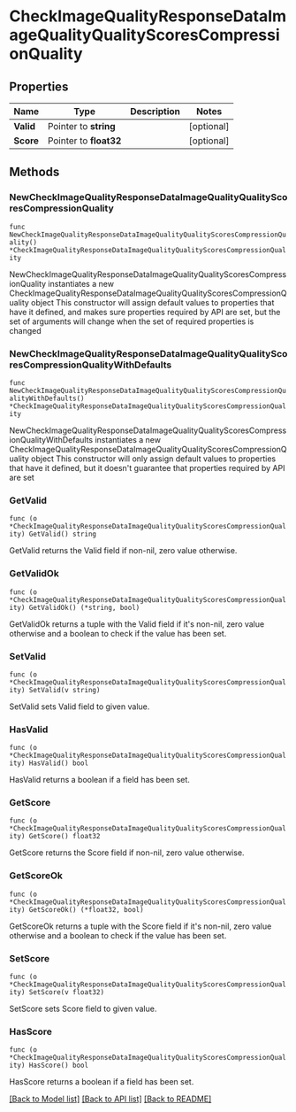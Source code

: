 # CheckImageQualityResponseDataImageQualityQualityScoresCompressionQuality

## Properties

Name | Type | Description | Notes
------------ | ------------- | ------------- | -------------
**Valid** | Pointer to **string** |  | [optional] 
**Score** | Pointer to **float32** |  | [optional] 

## Methods

### NewCheckImageQualityResponseDataImageQualityQualityScoresCompressionQuality

`func NewCheckImageQualityResponseDataImageQualityQualityScoresCompressionQuality() *CheckImageQualityResponseDataImageQualityQualityScoresCompressionQuality`

NewCheckImageQualityResponseDataImageQualityQualityScoresCompressionQuality instantiates a new CheckImageQualityResponseDataImageQualityQualityScoresCompressionQuality object
This constructor will assign default values to properties that have it defined,
and makes sure properties required by API are set, but the set of arguments
will change when the set of required properties is changed

### NewCheckImageQualityResponseDataImageQualityQualityScoresCompressionQualityWithDefaults

`func NewCheckImageQualityResponseDataImageQualityQualityScoresCompressionQualityWithDefaults() *CheckImageQualityResponseDataImageQualityQualityScoresCompressionQuality`

NewCheckImageQualityResponseDataImageQualityQualityScoresCompressionQualityWithDefaults instantiates a new CheckImageQualityResponseDataImageQualityQualityScoresCompressionQuality object
This constructor will only assign default values to properties that have it defined,
but it doesn't guarantee that properties required by API are set

### GetValid

`func (o *CheckImageQualityResponseDataImageQualityQualityScoresCompressionQuality) GetValid() string`

GetValid returns the Valid field if non-nil, zero value otherwise.

### GetValidOk

`func (o *CheckImageQualityResponseDataImageQualityQualityScoresCompressionQuality) GetValidOk() (*string, bool)`

GetValidOk returns a tuple with the Valid field if it's non-nil, zero value otherwise
and a boolean to check if the value has been set.

### SetValid

`func (o *CheckImageQualityResponseDataImageQualityQualityScoresCompressionQuality) SetValid(v string)`

SetValid sets Valid field to given value.

### HasValid

`func (o *CheckImageQualityResponseDataImageQualityQualityScoresCompressionQuality) HasValid() bool`

HasValid returns a boolean if a field has been set.

### GetScore

`func (o *CheckImageQualityResponseDataImageQualityQualityScoresCompressionQuality) GetScore() float32`

GetScore returns the Score field if non-nil, zero value otherwise.

### GetScoreOk

`func (o *CheckImageQualityResponseDataImageQualityQualityScoresCompressionQuality) GetScoreOk() (*float32, bool)`

GetScoreOk returns a tuple with the Score field if it's non-nil, zero value otherwise
and a boolean to check if the value has been set.

### SetScore

`func (o *CheckImageQualityResponseDataImageQualityQualityScoresCompressionQuality) SetScore(v float32)`

SetScore sets Score field to given value.

### HasScore

`func (o *CheckImageQualityResponseDataImageQualityQualityScoresCompressionQuality) HasScore() bool`

HasScore returns a boolean if a field has been set.


[[Back to Model list]](../README.md#documentation-for-models) [[Back to API list]](../README.md#documentation-for-api-endpoints) [[Back to README]](../README.md)


